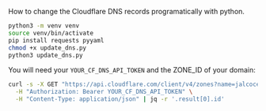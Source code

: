 How to change the Cloudflare DNS records programatically with python.

```sh
python3 -m venv venv
source venv/bin/activate
pip install requests pyyaml
chmod +x update_dns.py
python3 update_dns.py
```

You will need your `YOUR_CF_DNS_API_TOKEN` and the ZONE_ID of your domain:

```sh
curl -s -X GET "https://api.cloudflare.com/client/v4/zones?name=jalcocertech.com" \
  -H "Authorization: Bearer YOUR_CF_DNS_API_TOKEN" \
  -H "Content-Type: application/json" | jq -r '.result[0].id'
```
